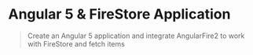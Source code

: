 # Angular 5 & FireStore Application

> Create an Angular 5 application and integrate AngularFire2 to work with FireStore and fetch items
